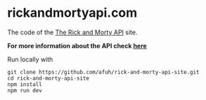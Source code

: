# rickandmortyapi.com

The code of the [The Rick and Morty API](https://rickandmortyapi.com) site.

**For more information about the API check [here](https://github.com/afuh/rick-and-morty-api)**

Run locally with

```
git clone https://github.com/afuh/rick-and-morty-api-site.git
cd rick-and-morty-api-site
npm install
npm run dev
```
